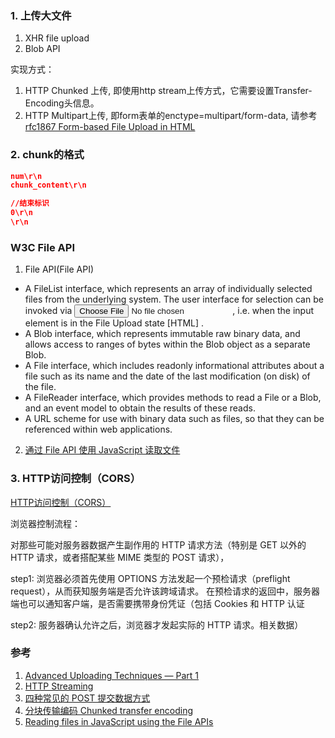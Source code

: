 ### 1. 上传大文件
1. XHR file upload
2. Blob API

实现方式：
1. HTTP Chunked 上传, 即使用http stream上传方式，它需要设置Transfer-Encoding头信息。
2. HTTP Multipart上传, 即form表单的enctype=multipart/form-data, 请参考[rfc1867 Form-based File Upload in HTML](https://tools.ietf.org/html/rfc1867)

### 2. chunk的格式
```json
num\r\n
chunk_content\r\n

//结束标识
0\r\n 
\r\n
```
### W3C File API
1. File API(File API)

+ A FileList interface, which represents an array of individually selected files from the underlying system. The user interface for selection can be invoked via <input type="file">, i.e. when the input element is in the File Upload state [HTML] .
+ A Blob interface, which represents immutable raw binary data, and allows access to ranges of bytes within the Blob object as a separate Blob.
+ A File interface, which includes readonly informational attributes about a file such as its name and the date of the last modification (on disk) of the file.
+ A FileReader interface, which provides methods to read a File or a Blob, and an event model to obtain the results of these reads.
+ A URL scheme for use with binary data such as files, so that they can be referenced within web applications.

2. [通过 File API 使用 JavaScript 读取文件](https://www.html5rocks.com/zh/tutorials/file/dndfiles/)

### 3. HTTP访问控制（CORS）
[HTTP访问控制（CORS）](https://developer.mozilla.org/zh-CN/docs/Web/HTTP/Access_control_CORS)

浏览器控制流程：

对那些可能对服务器数据产生副作用的 HTTP 请求方法（特别是 GET 以外的 HTTP 请求，或者搭配某些 MIME 类型的 POST 请求），

step1: 浏览器必须首先使用 OPTIONS 方法发起一个预检请求（preflight request），从而获知服务端是否允许该跨域请求。
在预检请求的返回中，服务器端也可以通知客户端，是否需要携带身份凭证（包括 Cookies 和 HTTP 认证

step2: 服务器确认允许之后，浏览器才发起实际的 HTTP 请求。相关数据）

### 参考
1. [Advanced Uploading Techniques — Part 1](http://creativejs.com/tutorials/advanced-uploading-techniques-part-1/index.html)
2. [HTTP Streaming](https://gist.github.com/CMCDragonkai/6bfade6431e9ffb7fe88)
3. [四种常见的 POST 提交数据方式](https://imququ.com/post/four-ways-to-post-data-in-http.html)
4. [分块传输编码 Chunked transfer encoding](https://zh.wikipedia.org/wiki/%E5%88%86%E5%9D%97%E4%BC%A0%E8%BE%93%E7%BC%96%E7%A0%81)
5. [Reading files in JavaScript using the File APIs](https://www.html5rocks.com/zh/tutorials/file/dndfiles/)


